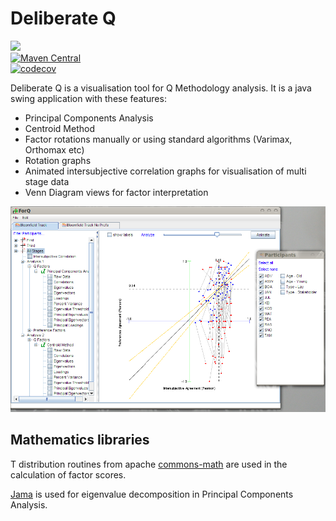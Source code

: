 Deliberate Q
==============
<a href="https://travis-ci.org/davidmoten/DeliberateQ"><img src="https://travis-ci.org/davidmoten/DeliberateQ.svg"/></a><br/>
[![Maven Central](https://maven-badges.herokuapp.com/maven-central/com.github.davidmoten/DeliberateQ/badge.svg?style=flat)](https://maven-badges.herokuapp.com/maven-central/com.github.davidmoten/DeliberateQ)<br/>
[![codecov](https://codecov.io/gh/davidmoten/DeliberateQ/branch/master/graph/badge.svg)](https://codecov.io/gh/davidmoten/DeliberateQ)

Deliberate Q is a visualisation tool for Q Methodology analysis. It is a java swing application with these features:

* Principal Components Analysis
* Centroid Method
* Factor rotations manually or using standard algorithms (Varimax, Orthomax etc)
* Rotation graphs
* Animated intersubjective correlation graphs for visualisation of multi stage data
* Venn Diagram views for factor interpretation

<img src="docs/images/forq.png?raw"/>

Mathematics libraries
---------------------
T distribution routines from apache [commons-math](http://commons.apache.org/proper/commons-math/) are used in the calculation of factor scores.

[Jama](http://math.nist.gov/javanumerics/jama/) is used for eigenvalue decomposition in Principal Components Analysis.

